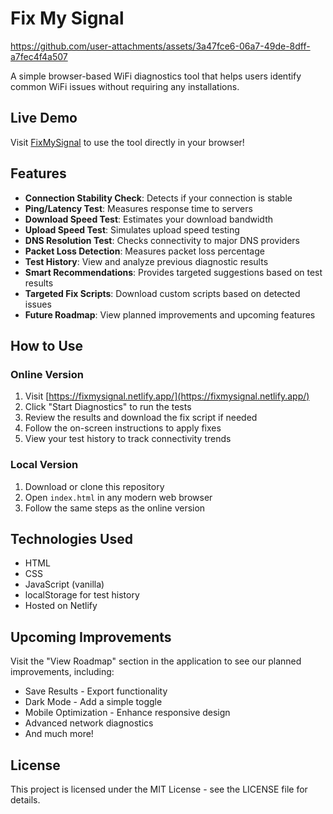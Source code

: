 # Fix My Signal

https://github.com/user-attachments/assets/3a47fce6-06a7-49de-8dff-a7fec4f4a507

A simple browser-based WiFi diagnostics tool that helps users identify common WiFi issues without requiring any installations.

## Live Demo

Visit [FixMySignal](https://fixmysignal.netlify.app/) to use the tool directly in your browser!

## Features

- **Connection Stability Check**: Detects if your connection is stable
- **Ping/Latency Test**: Measures response time to servers
- **Download Speed Test**: Estimates your download bandwidth
- **Upload Speed Test**: Simulates upload speed testing
- **DNS Resolution Test**: Checks connectivity to major DNS providers
- **Packet Loss Detection**: Measures packet loss percentage
- **Test History**: View and analyze previous diagnostic results
- **Smart Recommendations**: Provides targeted suggestions based on test results
- **Targeted Fix Scripts**: Download custom scripts based on detected issues
- **Future Roadmap**: View planned improvements and upcoming features

## How to Use

### Online Version
1. Visit [https://fixmysignal.netlify.app/](https://fixmysignal.netlify.app/)
2. Click "Start Diagnostics" to run the tests
3. Review the results and download the fix script if needed
4. Follow the on-screen instructions to apply fixes
5. View your test history to track connectivity trends

### Local Version
1. Download or clone this repository
2. Open `index.html` in any modern web browser
3. Follow the same steps as the online version

## Technologies Used

- HTML
- CSS
- JavaScript (vanilla)
- localStorage for test history
- Hosted on Netlify

## Upcoming Improvements

Visit the "View Roadmap" section in the application to see our planned improvements, including:
- Save Results - Export functionality
- Dark Mode - Add a simple toggle
- Mobile Optimization - Enhance responsive design
- Advanced network diagnostics
- And much more!

## License

This project is licensed under the MIT License - see the LICENSE file for details.

